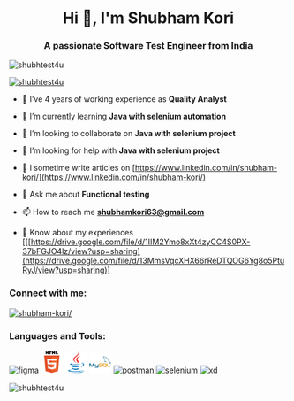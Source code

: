 <h1 align="center">Hi 👋, I'm Shubham Kori</h1>
<h3 align="center">A passionate Software Test Engineer from India</h3>

<p align="left"> <img src="https://komarev.com/ghpvc/?username=shubhtest4u&label=Profile%20views&color=0e75b6&style=flat" alt="shubhtest4u" /> </p>

<p align="left"> <a href="https://github.com/ryo-ma/github-profile-trophy"><img src="https://github-profile-trophy.vercel.app/?username=shubhtest4u" alt="shubhtest4u" /></a> </p>

- 🔭 I’ve 4 years of working experience as **Quality Analyst**

- 🌱 I’m currently learning **Java with selenium automation**

- 👯 I’m looking to collaborate on **Java with selenium project**

- 🤝 I’m looking for help with **Java with selenium project**

- 📝 I sometime write articles on [https://www.linkedin.com/in/shubham-kori/](https://www.linkedin.com/in/shubham-kori/)

- 💬 Ask me about **Functional testing**

- 📫 How to reach me **shubhamkori63@gmail.com**

- 📄 Know about my experiences [[[https://drive.google.com/file/d/1IIM2Ymo8xXt4zyCC4S0PX-37bFGJO4lz/view?usp=sharing](https://drive.google.com/file/d/13MmsVqcXHX66rReDTQOG6Yg8o5PtuRyJ/view?usp=sharing)]
<h3 align="left">Connect with me:</h3>
<p align="left">
<a href="https://linkedin.com/in/shubham-kori/" target="blank"><img align="center" src="https://raw.githubusercontent.com/rahuldkjain/github-profile-readme-generator/master/src/images/icons/Social/linked-in-alt.svg" alt="shubham-kori/" height="30" width="40" /></a>
<!-- <a href="https://fb.com/shubham-kori/" target="blank"><img align="center" src="https://raw.githubusercontent.com/rahuldkjain/github-profile-readme-generator/master/src/images/icons/Social/facebook.svg" alt="shubham-kori/" height="30" width="40" /></a> -->
</p>

<h3 align="left">Languages and Tools:</h3>
<p align="left"> <a href="https://www.figma.com/" target="_blank" rel="noreferrer"> <img src="https://www.vectorlogo.zone/logos/figma/figma-icon.svg" alt="figma" width="40" height="40"/> </a> <a href="https://www.w3.org/html/" target="_blank" rel="noreferrer"> <img src="https://raw.githubusercontent.com/devicons/devicon/master/icons/html5/html5-original-wordmark.svg" alt="html5" width="40" height="40"/> </a> <a href="https://www.java.com" target="_blank" rel="noreferrer"> <img src="https://raw.githubusercontent.com/devicons/devicon/master/icons/java/java-original.svg" alt="java" width="40" height="40"/> </a> <a href="https://www.mysql.com/" target="_blank" rel="noreferrer"> <img src="https://raw.githubusercontent.com/devicons/devicon/master/icons/mysql/mysql-original-wordmark.svg" alt="mysql" width="40" height="40"/> </a> <a href="https://postman.com" target="_blank" rel="noreferrer"> <img src="https://www.vectorlogo.zone/logos/getpostman/getpostman-icon.svg" alt="postman" width="40" height="40"/> </a> <a href="https://www.selenium.dev" target="_blank" rel="noreferrer"> <img src="https://raw.githubusercontent.com/detain/svg-logos/780f25886640cef088af994181646db2f6b1a3f8/svg/selenium-logo.svg" alt="selenium" width="40" height="40"/> </a> <a href="https://www.adobe.com/products/xd.html" target="_blank" rel="noreferrer"> <img src="https://cdn.worldvectorlogo.com/logos/adobe-xd.svg" alt="xd" width="40" height="40"/> </a> </p>

<p><img align="center" src="https://github-readme-stats.vercel.app/api/top-langs?username=shubhtest4u&show_icons=true&locale=en&layout=compact" alt="shubhtest4u" /></p>
